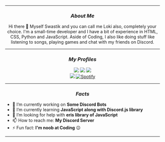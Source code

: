<!--Copyright 2021 Loki2442 <https://loki2442.github.io/>

Licensed under the Apache License, Version 2.0(the "License");
you may not use this file except in compliance with the License.
You may obtain a copy of the License at

http://www.apache.org/licenses/LICENSE-2.0

Unless required by applicable law or agreed to in writing, software
distributed under the License is distributed on an "AS IS" BASIS,
    WITHOUT WARRANTIES OR CONDITIONS OF ANY KIND, either express or implied.
    See the License for the specific language governing permissions and
limitations under the License.
-->

<hr>
<div align = "center">
    
### <i> About Me</i>
    
Hi there 👋 Myself Swastik and you can call me Loki also, completely your choice. I'm a small-time developer and I have a bit of experience in HTML, CSS, Python and JavaScript. Aside of Coding, I also like doing stuff like listening to songs, playing games and chat with my friends on Discord.
</div>
<div align = "center">
<hr>
  
<!--Current Status-->

### <i> My Profiles </i>

[![](https://img.shields.io/badge/Twitter-profile-%2300acee?style=flat-square&logo=twitter)](https://twitter.com/SwastikofIndia)
[![](https://img.shields.io/badge/Instagram-profile-%23833AB4?style=flat-square&logo=instagram)](https://www.instagram.com/ig_loki2442/) 
[![](https://img.shields.io/badge/Steam-profile-%2366c0f4?style=flat-square&logo=steam)](https://steamcommunity.com/profiles/76561198984209411) 
<br>
[![](https://discord.com/api/guilds/680724849844551715/embed.png?style=banner2)](https://discord.gg/6PETrY4)
[![Spotify](https://loki2442.vercel.app/api/playing-rn)](https://open.spotify.com/user/iixxrn70fbza27p1c6q32fepo) 
<hr>

<!--Factual Information-->

### <i> Facts </i>
</div>

- 🔭 I’m currently working on **Some Discord Bots**
- 🌱 I’m currently learning **JavaScript along with Discord.js library**
- 🤔 I’m looking for help with **eris library of JavaScript**
- 📫 How to reach me: **My Discord Server**
- ⚡ Fun fact: **I'm noob at Coding** 😉
<hr>
